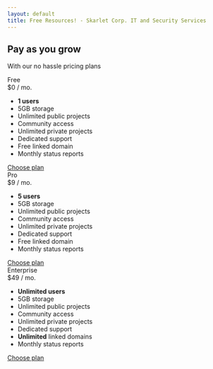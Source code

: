 ```yaml
---
layout: default
title: Free Resources! - Skarlet Corp. IT and Security Services
---
```

<meta name="description" content="Free Resources by Skarlet Corp. Managed IT and Cyber Security Services in Dixie County Florida">

<!-- Pricing section-->
<section class="bg-light py-5">
    <div class="container px-5 my-5">
        <div class="text-center mb-5">
            <h1 class="fw-bolder">Pay as you grow</h1>
            <p class="lead fw-normal text-muted mb-0">With our no hassle pricing plans</p>
        </div>
        <div class="row gx-5 justify-content-center">
            <!-- Pricing card free-->
            <div class="col-lg-6 col-xl-4">
                <div class="card mb-5 mb-xl-0">
                    <div class="card-body p-5">
                        <div class="small text-uppercase fw-bold text-muted">Free</div>
                        <div class="mb-3">
                            <span class="display-4 fw-bold">$0</span>
                            <span class="text-muted">/ mo.</span>
                        </div>
                        <ul class="list-unstyled mb-4">
                            <li class="mb-2">
                                <i class="bi bi-check text-primary"></i>
                                <strong>1 users</strong>
                            </li>
                            <li class="mb-2">
                                <i class="bi bi-check text-primary"></i>
                                5GB storage
                            </li>
                            <li class="mb-2">
                                <i class="bi bi-check text-primary"></i>
                                Unlimited public projects
                            </li>
                            <li class="mb-2">
                                <i class="bi bi-check text-primary"></i>
                                Community access
                            </li>
                            <li class="mb-2 text-muted">
                                <i class="bi bi-x"></i>
                                Unlimited private projects
                            </li>
                            <li class="mb-2 text-muted">
                                <i class="bi bi-x"></i>
                                Dedicated support
                            </li>
                            <li class="mb-2 text-muted">
                                <i class="bi bi-x"></i>
                                Free linked domain
                            </li>
                            <li class="text-muted">
                                <i class="bi bi-x"></i>
                                Monthly status reports
                            </li>
                        </ul>
                        <div class="d-grid"><a class="btn btn-outline-primary" href="#!">Choose plan</a></div>
                    </div>
                </div>
            </div>
            <!-- Pricing card pro-->
            <div class="col-lg-6 col-xl-4">
                <div class="card mb-5 mb-xl-0">
                    <div class="card-body p-5">
                        <div class="small text-uppercase fw-bold">
                            <i class="bi bi-star-fill text-warning"></i>
                            Pro
                        </div>
                        <div class="mb-3">
                            <span class="display-4 fw-bold">$9</span>
                            <span class="text-muted">/ mo.</span>
                        </div>
                        <ul class="list-unstyled mb-4">
                            <li class="mb-2">
                                <i class="bi bi-check text-primary"></i>
                                <strong>5 users</strong>
                            </li>
                            <li class="mb-2">
                                <i class="bi bi-check text-primary"></i>
                                5GB storage
                            </li>
                            <li class="mb-2">
                                <i class="bi bi-check text-primary"></i>
                                Unlimited public projects
                            </li>
                            <li class="mb-2">
                                <i class="bi bi-check text-primary"></i>
                                Community access
                            </li>
                            <li class="mb-2">
                                <i class="bi bi-check text-primary"></i>
                                Unlimited private projects
                            </li>
                            <li class="mb-2">
                                <i class="bi bi-check text-primary"></i>
                                Dedicated support
                            </li>
                            <li class="mb-2">
                                <i class="bi bi-check text-primary"></i>
                                Free linked domain
                            </li>
                            <li class="text-muted">
                                <i class="bi bi-x"></i>
                                Monthly status reports
                            </li>
                        </ul>
                        <div class="d-grid"><a class="btn btn-primary" href="#!">Choose plan</a></div>
                    </div>
                </div>
            </div>
            <!-- Pricing card enterprise-->
            <div class="col-lg-6 col-xl-4">
                <div class="card">
                    <div class="card-body p-5">
                        <div class="small text-uppercase fw-bold text-muted">Enterprise</div>
                        <div class="mb-3">
                            <span class="display-4 fw-bold">$49</span>
                            <span class="text-muted">/ mo.</span>
                        </div>
                        <ul class="list-unstyled mb-4">
                            <li class="mb-2">
                                <i class="bi bi-check text-primary"></i>
                                <strong>Unlimited users</strong>
                            </li>
                            <li class="mb-2">
                                <i class="bi bi-check text-primary"></i>
                                5GB storage
                            </li>
                            <li class="mb-2">
                                <i class="bi bi-check text-primary"></i>
                                Unlimited public projects
                            </li>
                            <li class="mb-2">
                                <i class="bi bi-check text-primary"></i>
                                Community access
                            </li>
                            <li class="mb-2">
                                <i class="bi bi-check text-primary"></i>
                                Unlimited private projects
                            </li>
                            <li class="mb-2">
                                <i class="bi bi-check text-primary"></i>
                                Dedicated support
                            </li>
                            <li class="mb-2">
                                <i class="bi bi-check text-primary"></i>
                                <strong>Unlimited</strong>
                                linked domains
                            </li>
                            <li class="text-muted">
                                <i class="bi bi-check text-primary"></i>
                                Monthly status reports
                            </li>
                        </ul>
                        <div class="d-grid"><a class="btn btn-outline-primary" href="#!">Choose plan</a></div>
                    </div>
                </div>
            </div>
        </div>
    </div>
</section>
